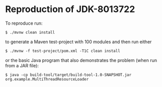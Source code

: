 Reproduction of JDK-8013722
===========================

To reproduce run:

    $ ./mvnw clean install

to generate a Maven test-project with 100 modules and then run either

    $ ./mvnw -f test-project/pom.xml -T1C clean install

or the basic Java program that also demonstrates the problem (when run from a JAR file):

    $ java -cp build-tool/target/build-tool-1.0-SNAPSHOT.jar org.example.MultiThreadResourceLoader
